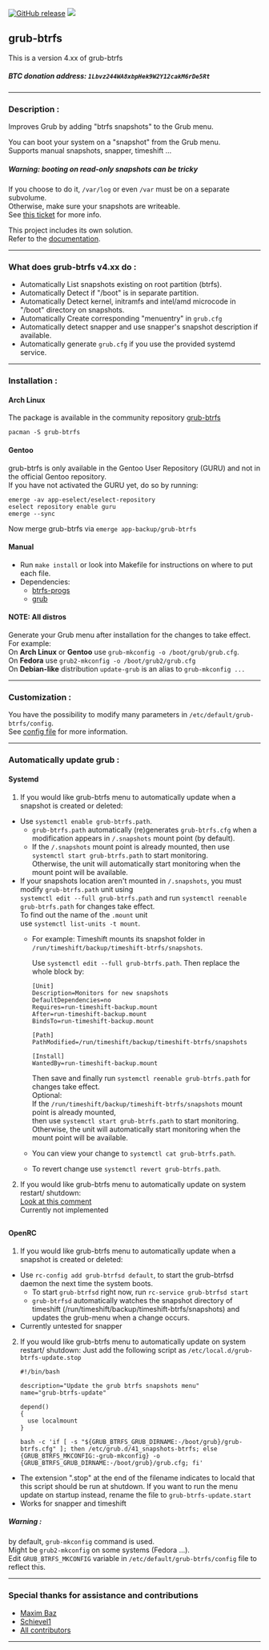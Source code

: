 [![GitHub release](https://img.shields.io/github/release/Antynea/grub-btrfs.svg)](https://github.com/Antynea/grub-btrfs/releases)
![](https://img.shields.io/github/license/Antynea/grub-btrfs.svg)

## grub-btrfs 

This is a version 4.xx of grub-btrfs
##### BTC donation address: `1Lbvz244WA8xbpHek9W2Y12cakM6rDe5Rt`
- - -
### Description :
Improves Grub by adding "btrfs snapshots" to the Grub menu.

You can boot your system on a "snapshot" from the Grub menu.  
Supports manual snapshots, snapper, timeshift ...

##### Warning: booting on read-only snapshots can be tricky

If you choose to do it, `/var/log` or even `/var` must be on a separate subvolume.  
Otherwise, make sure your snapshots are writeable.  
See [this ticket](https://github.com/Antynea/grub-btrfs/issues/92) for more info.

This project includes its own solution.  
Refer to the [documentation](https://github.com/Antynea/grub-btrfs/blob/master/initramfs/readme.md).

- - -
### What does grub-btrfs v4.xx do :
* Automatically List snapshots existing on root partition (btrfs).
* Automatically Detect if "/boot" is in separate partition.
* Automatically Detect kernel, initramfs and intel/amd microcode in "/boot" directory on snapshots.
* Automatically Create corresponding "menuentry" in `grub.cfg`
* Automatically detect snapper and use snapper's snapshot description if available.
* Automatically generate `grub.cfg` if you use the provided systemd service.

- - -
### Installation :
#### Arch Linux
The package is available in the community repository [grub-btrfs](https://archlinux.org/packages/community/any/grub-btrfs/)
```
pacman -S grub-btrfs
```

#### Gentoo
grub-btrfs is only available in the Gentoo User Repository (GURU) and not in the official Gentoo repository.  
If you have not activated the GURU yet, do so by running:
```
emerge -av app-eselect/eselect-repository 
eselect repository enable guru 
emerge --sync 
```

Now merge grub-btrfs via 
`emerge app-backup/grub-btrfs`

#### Manual

* Run `make install` or look into Makefile for instructions on where to put each file.
* Dependencies:
  * [btrfs-progs](https://archlinux.org/packages/core/x86_64/btrfs-progs/)
  * [grub](https://archlinux.org/packages/core/x86_64/grub/)

#### NOTE: All distros
Generate your Grub menu after installation for the changes to take effect.  
For example:  
On **Arch Linux** or **Gentoo** use `grub-mkconfig -o /boot/grub/grub.cfg`.  
On **Fedora** use `grub2-mkconfig -o /boot/grub2/grub.cfg`  
On **Debian-like** distribution `update-grub` is an alias to `grub-mkconfig ...`
- - -
### Customization :

You have the possibility to modify many parameters in `/etc/default/grub-btrfs/config`.  
See [config file](https://github.com/Antynea/grub-btrfs/blob/master/config) for more information.

- - -
### Automatically update grub :
#### Systemd
1. If you would like grub-btrfs menu to automatically update when a snapshot is created or deleted:
* Use `systemctl enable grub-btrfs.path`.
  * `grub-btrfs.path` automatically (re)generates `grub-btrfs.cfg` when a modification appears in `/.snapshots` mount point (by default).
  * If the `/.snapshots` mount point is already mounted, then use `systemctl start grub-btrfs.path` to start monitoring.  
    Otherwise, the unit will automatically start monitoring when the mount point will be available.
* If your snapshots location aren't mounted in `/.snapshots`, you must modify `grub-btrfs.path` unit using  
`systemctl edit --full grub-btrfs.path` and run `systemctl reenable grub-btrfs.path` for changes take effect.  
To find out the name of the `.mount` unit  
use `systemctl list-units -t mount`.  
	* For example: Timeshift mounts its snapshot folder in `/run/timeshift/backup/timeshift-btrfs/snapshots`.

		Use `systemctl edit --full grub-btrfs.path`.
		Then replace the whole block by:
		```
		[Unit]
		Description=Monitors for new snapshots
		DefaultDependencies=no
		Requires=run-timeshift-backup.mount
		After=run-timeshift-backup.mount
		BindsTo=run-timeshift-backup.mount

		[Path]
		PathModified=/run/timeshift/backup/timeshift-btrfs/snapshots

		[Install]
		WantedBy=run-timeshift-backup.mount
		```
		Then save and finally run `systemctl reenable grub-btrfs.path` for changes take effect.  
		Optional:  
		If the `/run/timeshift/backup/timeshift-btrfs/snapshots` mount point is already mounted,  
		then use `systemctl start grub-btrfs.path` to start monitoring.  
		Otherwise, the unit will automatically start monitoring when the mount point will be available.  
	* You can view your change to `systemctl cat grub-btrfs.path`.
	* To revert change use `systemctl revert grub-btrfs.path`.

2. If you would like grub-btrfs menu to automatically update on system restart/ shutdown:  
[Look at this comment](https://github.com/Antynea/grub-btrfs/issues/138#issuecomment-766918328)  
Currently not implemented
##
#### OpenRC
1. If you would like grub-btrfs menu to automatically update when a snapshot is created or deleted:
* Use `rc-config add grub-btrfsd default`, to start the grub-btrfsd daemon the next time the system boots. 
	* To start `grub-btrfsd` right now, run `rc-service grub-btrfsd start`
	* `grub-btrfsd` automatically watches the snapshot directory of timeshift (/run/timeshift/backup/timeshift-btrfs/snapshots)
	and updates the grub-menu when a change occurs.
* Currently untested for snapper

2. If you would like grub-btrfs menu to automatically update on system restart/ shutdown:
Just add the following script as `/etc/local.d/grub-btrfs-update.stop`
	```
	#!/bin/bash
	
	description="Update the grub btrfs snapshots menu"
	name="grub-btrfs-update"
	
	depend()
	{
	  use localmount
	}
	
	bash -c 'if [ -s "${GRUB_BTRFS_GRUB_DIRNAME:-/boot/grub}/grub-btrfs.cfg" ]; then /etc/grub.d/41_snapshots-btrfs; else {GRUB_BTRFS_MKCONFIG:-grub-mkconfig} -o {GRUB_BTRFS_GRUB_DIRNAME:-/boot/grub}/grub.cfg; fi' 
	```
	
* The extension ".stop" at the end of the filename indicates to locald that this script should be run at shutdown. 
 If you want to run the menu update on startup instead, rename the file to `grub-btrfs-update.start`
* Works for snapper and timeshift

##### Warning :
by default, `grub-mkconfig` command is used.  
Might be `grub2-mkconfig` on some systems (Fedora ...).   
Edit `GRUB_BTRFS_MKCONFIG` variable in `/etc/default/grub-btrfs/config` file to reflect this.
- - -
### Special thanks for assistance and contributions
* [Maxim Baz](https://github.com/maximbaz)
* [Schievel1](https://github.com/Antynea/grub-btrfs/discussions/173#discussioncomment-1438790)
* [All contributors](https://github.com/Antynea/grub-btrfs/graphs/contributors)
- - -
